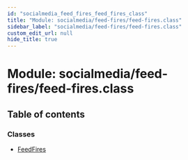 ```yaml
---
id: "socialmedia_feed_fires_feed_fires_class"
title: "Module: socialmedia/feed-fires/feed-fires.class"
sidebar_label: "socialmedia/feed-fires/feed-fires.class"
custom_edit_url: null
hide_title: true
---
```


# Module: socialmedia/feed-fires/feed-fires.class

## Table of contents

### Classes

- [FeedFires](../classes/socialmedia_feed_fires_feed_fires_class.feedfires.md)
